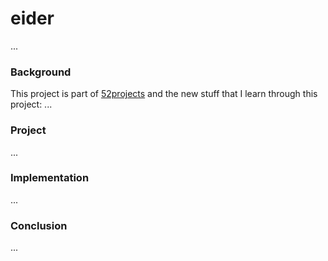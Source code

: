 # eider

...

### Background

This project is part of [52projects](https://donny.github.io/52projects/) and the new stuff that I learn through this project: ...

### Project

...

### Implementation

...

### Conclusion

...
